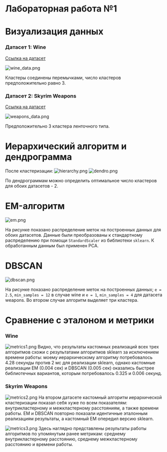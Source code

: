 # Лабораторная работа №1

# Визуализация данных
### Датасет 1: Wine

[Ссылка на датасет](https://www.kaggle.com/datasets/harrywang/wine-dataset-for-clustering)

![wine_data.png](./images/wine_data.png)

Кластеры соединены перемычками, число кластеров предположительно равно 3.

### Датасет 2: Skyrim Weapons 
[Ссылка на датасет](https://www.kaggle.com/datasets/elmartini/skyrim-weapons-dataset)

![weapons_data.png](./images/weapons_data.png)

Предположительно 3 кластера ленточного типа.

# Иерархический алгоритм и дендрограмма
После кластеризации:
![hierarchy.png](./images/hierarchy.png)
![dendro.png](./images/dendro.png)

По дендрограммам можно определить оптимальное число кластеров для обоих датасетов - 2.

# EM-алгоритм
![em.png](./images/em.png)

На рисунке показано распределение меток на построенных данных для обоих датасетов. Данные были преобразованы к стандартному распределению при помощи `StandardScaler` из библиотеки `sklearn`. К обработанным данным был применен PCA.

# DBSCAN

![dbscan.png](./images/dbscan.png)

На рисунке показано распределение меток на построенных данных; `e = 2.5`, `min_samples = 12` в случае wine и `e = 1`, `min_samples = 4` для датасета weapons. Во втором случае алгоритм выделяет три кластера.

# Сравнение с эталоном и метрики
### Wine
![metrics1.png](./images/metrics1.png)
Видно, что результаты кастомных реализаций всех трех алгоритмов схожи с результатами алгоритмов sklearn за исключением времени работы: моему иерархическому алгоритму потребовалось 4.28 секунды против 2 мс для реализации sklearn, однако кастомные реализации EM (0.004 сек) и DBSCAN (0.005 сек) оказались быстрее библиотечных вариантов, которым потребовалось 0.325 и 0.006 секунд.

### Skyrim Weapons
![metrics2.png](./images/metrics2.png)
На втором датасете кастомный алгоритм иерархической кластеризации показал себя хуже по всем показателям: внутрикластерному и межкластерному расстояниям, а также времени работы. EM и DBSCAN повторно показали идентичные эталонным реализациям результаты, а кастомный EM опередил версию sklearn.

![metrics3.png](./images/metrics3.png)
Здесь наглядно представлены результаты работы алгоритмов по упомянутым ранее метрикам: среднему внутрикластерному расстоянию, среднему межкластерному расстоянию и времени работы.
